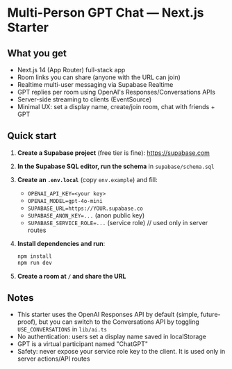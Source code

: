 # Multi-Person GPT Chat — Next.js Starter

## What you get
- Next.js 14 (App Router) full-stack app
- Room links you can share (anyone with the URL can join)
- Realtime multi-user messaging via Supabase Realtime
- GPT replies per room using OpenAI's Responses/Conversations APIs
- Server-side streaming to clients (EventSource)
- Minimal UX: set a display name, create/join room, chat with friends + GPT

## Quick start

1) **Create a Supabase project** (free tier is fine): https://supabase.com

2) **In the Supabase SQL editor, run the schema** in `supabase/schema.sql`

3) **Create an `.env.local`** (copy `env.example`) and fill:
   - `OPENAI_API_KEY=<your key>`
   - `OPENAI_MODEL=gpt-4o-mini`
   - `SUPABASE_URL=https://YOUR.supabase.co`
   - `SUPABASE_ANON_KEY=...` (anon public key)
   - `SUPABASE_SERVICE_ROLE=...` (service role) // used only in server routes

4) **Install dependencies and run**:
   ```bash
   npm install
   npm run dev
   ```

5) **Create a room at `/` and share the URL**

## Notes
- This starter uses the OpenAI Responses API by default (simple, future-proof), but you can switch to the Conversations API by toggling `USE_CONVERSATIONS` in `lib/ai.ts`
- No authentication: users set a display name saved in localStorage
- GPT is a virtual participant named "ChatGPT"
- Safety: never expose your service role key to the client. It is used only in server actions/API routes

